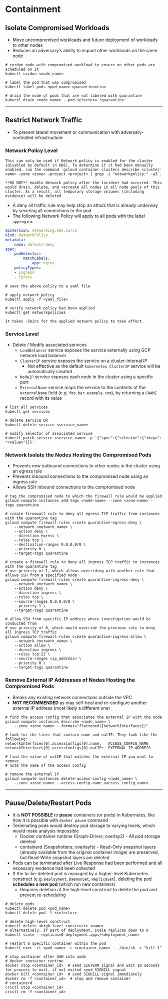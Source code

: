 # Containment

## Isolate Compromised Workloads

* Move uncompromised workloads and future deployment of workloads to other nodes
* Reduces an adversary’s ability to impact other workloads on the same node

```shell
# cordon node with compromised workload to ensure no other pods are scheduled on it
kubectl cordon <node_name>

# label the pod that was compromised
kubectl label pods <pod_name> quarantine=true

# drain the node of pods that are not labeled with quarantine
kubectl drain <node_name> --pod-selector='!quarantine'
```
* * *

## Restrict Network Traffic

* To prevent lateral movement or communication with adversary-controlled infrastructure

### Network Policy Level

```{note}
This can only be used if Network policy is enabled for the cluster (disabled by default in GKE). To determine if it had been manually enabled, run the command `gcloud container clusters describe <cluster-name> —zone <zone> —project <project> | grep -i "networkpolicy:" -a3`.

**DO NOT** enable Network policy after the incident had occurred. This would drain, delete, and recreate all nodes in all node pools of this cluster. As a result, all temporary storage volumes (including evidence) will be deleted
```

* A deny all traffic rule may help stop an attack that is already underway by severing all connections to the pod
* The following Network Policy will apply to all pods with the label `app=nginx`
```yaml
apiVersion: networking.k8s.io/v1
kind: NetworkPolicy
metadata:
    name: default-deny
spec:
    podSelector:
        matchLabels: 
            app: nginx
    policyTypes:
    - Ingress
    - Egress 
```
```shell
# save the above policy to a yaml file

# apply network policy
kubectl apply -f <yaml_file>

# verify network policy had been applied
kubectl get networkpolicies
```

```{warning}
It takes ~5mins for the applied network policy to take effect.
```

### Service Level

* Delete / Modify associated services
    * `LoadBalancer` service exposes the service externally using GCP network load balancer
    * `ClusterIP` service exposes the service on a cluster-internal IP
        * Not effective as the default `kubernetes ClusterIP` service will be automatically created
    * `NodeIP` service exposes each node in the cluster using a specific port
    * `ExternalName` service maps the service to the contents of the `externalName` field (e.g. `foo.bar.example.com`), by returning a `CNAME` record with its value
```shell
# list all services
kubectl get services
        
# delete service OR
kubectl delete service <service_name>

# modify selector of associated service
kubectl patch service <service_name> -p '{"spec":{"selector":{"<key>": "<value>"}}}'
```

### Network Isolate the Nodes Hosting the Compromised Pods

* Prevents new outbound connections to other nodes in the cluster using an egress rule
* Prevents inbound connections to the compromised node using an ingress rule
* Allows SSH inbound connections to the compromised node

```shell
# tag the compromised node to which the firewall rule would be applied
gcloud compute instances add-tags <node-name> --zone <zone-name> --tags quarantine

# create fireawall rule to deny all egress TCP traffic from instances with the quarantine tag
gcloud compute firewall-rules create quarantine-egress-deny \
    --network <network_name> \
    --action deny \
    --direction egress \
    --rules tcp \
    --destination-ranges 0.0.0.0/0 \
    --priority 0 \
    --target-tags quarantine
    
# create a firewall rule to deny all ingress TCP traffic to instances with the quarantine tag
# use priority of 1, which allows overriding with another rule that allows SSH from a specified node
gcloud compute firewall-rules create quarantine-ingress-deny \
    --network <network_name> \
    --action deny \
    --direction ingress \
    --rules tcp \
    --source-ranges 0.0.0.0/0 \
    --priority 1 \
    --target-tags quarantine
    
# allow SSH from specific IP address where investigation would be conducted from
# use priority of 0, which would override the previous rule to deny all ingress TCP traffic
gcloud compute firewall-rules create quarantine-ingress-allow \
    --network <network_name> \
    --action allow \
    --direction ingress \
    --rules tcp:22 \
    --source-ranges <ip_address> \
    --priority 0 \
    --target-tags quarantine
```

### Remove External IP Addresses of Nodes Hosting the Compromised Pods

* Breaks any existing network connections outside the VPC
* **NOT RECOMMENDED** as may self-heal and re-configure another external IP address (most likely a different one)

```shell
# find the access config that associates the external IP with the node
gcloud compute instances describe <node_name> \
    --zone <zone_name> --format="flattened([networkInterfaces])"

# look for the lines that contain name and natIP. They look like the following:
networkInterfaces[0].accessConfigs[0].name:   ACCESS_CONFIG_NAME
networkInterfaces[0].accessConfigs[0].natIP:  EXTERNAL_IP_ADDRESS

# find the value of natIP that matches the external IP you want to remove.
# note the name of the access config

# remove the external IP
gcloud compute instances delete-access-config <node_name> \
    --zone <zone_name> --access-config-name <access_config_name>
```
* * *

## Pause/Delete/Restart Pods

* It is **NOT POSSIBLE** to **pause** containers (or pods) in Kubernetes, like how it is possible with `docker pause` command
* Terminating pods would destroy pod storage to varying levels, which would make analysis impossible
    * Docker container runtime (Graph-Driver; overlay2) - All pod storage deleted
    * containerd (Snapshotters; overlayfs) - Read-Only snapshot layers (already available from the original container image) are preserved, but Read-Write snapshot layers are deleted
* Pods can be terminated after Live Response had been performed and all necessary evidence had been collected
* If the to-be-deleted pod is managed by a higher-level Kubernetes construct (e.g. `Deployment`, `DaemonSet`, `ReplicaSet`), deleting the pod **schedules a new pod** (which run new containers)
    * Requires deletion of the high-level construct to delete the pod and prevent re-scheduling

```
# delete pods
kubectl delete pod <pod_name>
kubectl delete pod -l <selector>

# delete high-level construct
kubectl delete <high_level_construct> <name>
# alternatively, if part of deployment, scale replicas down to 0
kubectl scale --replicas=0 deployment.apps/<deployment_name>

# restart a specific container within the pod
kubectl exec -it <pod_name> -c <container_name> -- /bin/sh -c "kill 1"

# stop container after SSH into node
# docker container runtime
docker stop <container_id>  # send SIGTERM signal and wait 10 seconds for process to exit, if not exited send SIGKILL signal
docker kill <container_id>  # send SIGKILL signal immediately
docker rm -f <container_id>  # stop and remove container
# containerd
crictl stop <container_id>
crictl rm -f <container_id>
```
